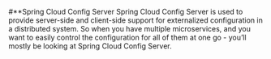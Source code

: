 #**Spring Cloud Config Server
Spring Cloud Config Server is used to provide server-side and client-side support for externalized configuration in a distributed system. So when you have multiple microservices, and you want to easily control the configuration for all of them at one go - you’ll mostly be looking at Spring Cloud Config Server. 

<!--
**tiwariRupesh/tiwariRupesh** is a ✨ _special_ ✨ repository because its `README.md` (this file) appears on your GitHub profile.

Here are some ideas to get you started:

- 🔭 I’m currently working on ...
- 🌱 I’m currently learning ...
- 👯 I’m looking to collaborate on ...
- 🤔 I’m looking for help with ...
- 💬 Ask me about ...
- 📫 How to reach me: ...
- 😄 Pronouns: ...
- ⚡ Fun fact: ...
-->
